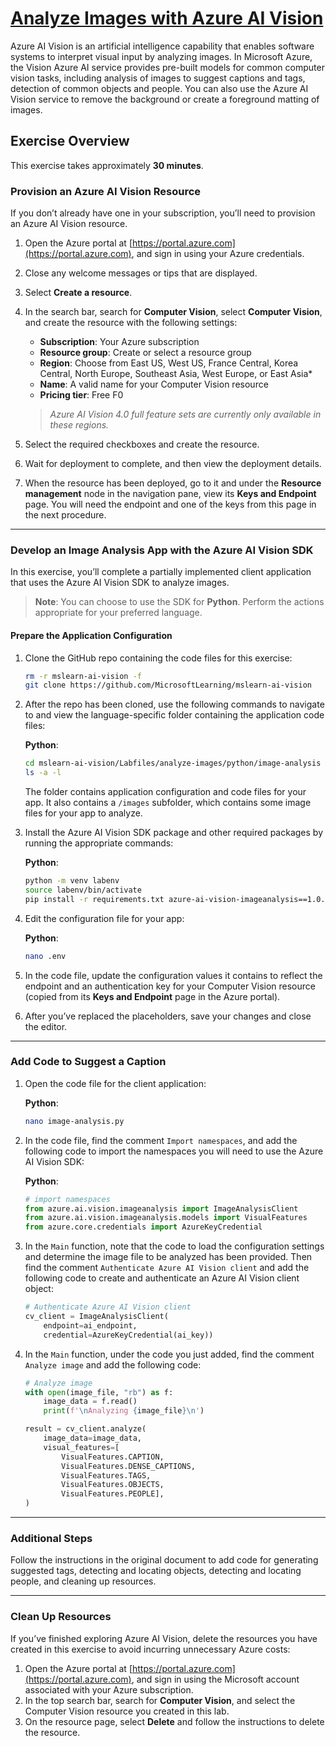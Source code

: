 # [Analyze Images with Azure AI Vision](https://microsoftlearning.github.io/mslearn-ai-vision/Instructions/Labs/01-analyze-images.html)

Azure AI Vision is an artificial intelligence capability that enables software systems to interpret visual input by analyzing images. In Microsoft Azure, the Vision Azure AI service provides pre-built models for common computer vision tasks, including analysis of images to suggest captions and tags, detection of common objects and people. You can also use the Azure AI Vision service to remove the background or create a foreground matting of images.

## Exercise Overview

This exercise takes approximately **30 minutes**.

### Provision an Azure AI Vision Resource

If you don’t already have one in your subscription, you’ll need to provision an Azure AI Vision resource.

1. Open the Azure portal at [https://portal.azure.com](https://portal.azure.com), and sign in using your Azure credentials.
2. Close any welcome messages or tips that are displayed.
3. Select **Create a resource**.
4. In the search bar, search for **Computer Vision**, select **Computer Vision**, and create the resource with the following settings:

    - **Subscription**: Your Azure subscription
    - **Resource group**: Create or select a resource group
    - **Region**: Choose from East US, West US, France Central, Korea Central, North Europe, Southeast Asia, West Europe, or East Asia\*
    - **Name**: A valid name for your Computer Vision resource
    - **Pricing tier**: Free F0

    > _Azure AI Vision 4.0 full feature sets are currently only available in these regions._

5. Select the required checkboxes and create the resource.
6. Wait for deployment to complete, and then view the deployment details.
7. When the resource has been deployed, go to it and under the **Resource management** node in the navigation pane, view its **Keys and Endpoint** page. You will need the endpoint and one of the keys from this page in the next procedure.

---

### Develop an Image Analysis App with the Azure AI Vision SDK

In this exercise, you’ll complete a partially implemented client application that uses the Azure AI Vision SDK to analyze images.

> **Note**: You can choose to use the SDK for **Python**. Perform the actions appropriate for your preferred language.

#### Prepare the Application Configuration

1. Clone the GitHub repo containing the code files for this exercise:

    ```bash
    rm -r mslearn-ai-vision -f
    git clone https://github.com/MicrosoftLearning/mslearn-ai-vision
    ```

2. After the repo has been cloned, use the following commands to navigate to and view the language-specific folder containing the application code files:

    **Python**:

    ```bash
    cd mslearn-ai-vision/Labfiles/analyze-images/python/image-analysis
    ls -a -l
    ```

    The folder contains application configuration and code files for your app. It also contains a `/images` subfolder, which contains some image files for your app to analyze.

3. Install the Azure AI Vision SDK package and other required packages by running the appropriate commands:

    **Python**:

    ```bash
    python -m venv labenv
    source labenv/bin/activate
    pip install -r requirements.txt azure-ai-vision-imageanalysis==1.0.0
    ```

4. Edit the configuration file for your app:

    **Python**:

    ```bash
    nano .env
    ```

5. In the code file, update the configuration values it contains to reflect the endpoint and an authentication key for your Computer Vision resource (copied from its **Keys and Endpoint** page in the Azure portal).

6. After you’ve replaced the placeholders, save your changes and close the editor.

---

### Add Code to Suggest a Caption

1. Open the code file for the client application:

    **Python**:

    ```bash
    nano image-analysis.py
    ```

2. In the code file, find the comment `Import namespaces`, and add the following code to import the namespaces you will need to use the Azure AI Vision SDK:

    **Python**:

    ```python
    # import namespaces
    from azure.ai.vision.imageanalysis import ImageAnalysisClient
    from azure.ai.vision.imageanalysis.models import VisualFeatures
    from azure.core.credentials import AzureKeyCredential
    ```

3. In the `Main` function, note that the code to load the configuration settings and determine the image file to be analyzed has been provided. Then find the comment `Authenticate Azure AI Vision client` and add the following code to create and authenticate an Azure AI Vision client object:

    ```python
    # Authenticate Azure AI Vision client
    cv_client = ImageAnalysisClient(
        endpoint=ai_endpoint,
        credential=AzureKeyCredential(ai_key))
    ```

4. In the `Main` function, under the code you just added, find the comment `Analyze image` and add the following code:

    ```python
    # Analyze image
    with open(image_file, "rb") as f:
        image_data = f.read()
        print(f'\nAnalyzing {image_file}\n')

    result = cv_client.analyze(
        image_data=image_data,
        visual_features=[
            VisualFeatures.CAPTION,
            VisualFeatures.DENSE_CAPTIONS,
            VisualFeatures.TAGS,
            VisualFeatures.OBJECTS,
            VisualFeatures.PEOPLE],
    )
    ```

---

### Additional Steps

Follow the instructions in the original document to add code for generating suggested tags, detecting and locating objects, detecting and locating people, and cleaning up resources.

---

### Clean Up Resources

If you’ve finished exploring Azure AI Vision, delete the resources you have created in this exercise to avoid incurring unnecessary Azure costs:

1. Open the Azure portal at [https://portal.azure.com](https://portal.azure.com), and sign in using the Microsoft account associated with your Azure subscription.
2. In the top search bar, search for **Computer Vision**, and select the Computer Vision resource you created in this lab.
3. On the resource page, select **Delete** and follow the instructions to delete the resource.
